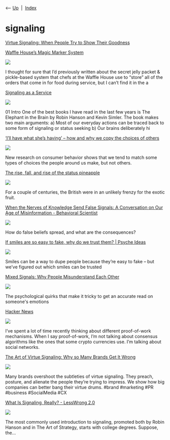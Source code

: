 <div class="nav">

⟵ [Up](index.html)  \|  [Index](index.html)

</div>

# signaling

<div class="cards">

<div class="card">

<div class="card-title">

[Virtue Signaling: When People Try to Show Their
Goodness](https://effectiviology.com/virtue-signaling)

</div>

</div>

<div class="card">

<div class="card-title">

[Waffle House’s Magic Marker
System](https://kottke.org/24/03/waffle-houses-magic-marker-system)

</div>

<div class="card-image">

[![](https://i.ytimg.com/vi/Jky5ZXI0axc/sddefault.jpg)](https://kottke.org/24/03/waffle-houses-magic-marker-system)

</div>

I thought for sure that I’d previously written about the secret jelly
packet & pickle-based system that chefs at the Waffle House use to
“store” all of the orders that come in for food during service, but I
can’t find it in the a

</div>

<div class="card">

<div class="card-title">

[Signaling as a
Service](https://julian.digital/2020/03/28/signaling-as-a-service)

</div>

<div class="card-image">

[![](https://julian.digital/wp-content/uploads/2020/03/prev.png)](https://julian.digital/2020/03/28/signaling-as-a-service)

</div>

01 Intro One of the best books I have read in the last few years is The
Elephant in the Brain by Robin Hanson and Kevin Simler. The book makes
two main arguments: a) Most of our everyday actions can be traced back
to some form of signaling or status seeking b) Our brains deliberately
hi

</div>

<div class="card">

<div class="card-title">

[‘I’ll have what she’s having’ – how and why we copy the choices of
others](https://theconversation.com/ill-have-what-shes-having-how-and-why-we-copy-the-choices-of-others-122682)

</div>

<div class="card-image">

[![](https://images.theconversation.com/files/291155/original/file-20190905-175691-5wvcll.gif?ixlib=rb-4.1.0&rect=17%2C71%2C3976%2C1988&q=45&auto=format&w=1356&h=668&fit=crop)](https://theconversation.com/ill-have-what-shes-having-how-and-why-we-copy-the-choices-of-others-122682)

</div>

New research on consumer behavior shows that we tend to match some types
of choices the people around us make, but not others.

</div>

<div class="card">

<div class="card-title">

[The rise, fall, and rise of the status
pineapple](https://www.bbc.com/news/uk-england-53432877)

</div>

<div class="card-image">

[![](https://ichef.bbci.co.uk/news/1024/branded_news/18477/production/_113674499_gettyimages-1177221576-1.jpg)](https://www.bbc.com/news/uk-england-53432877)

</div>

For a couple of centuries, the British were in an unlikely frenzy for
the exotic fruit.

</div>

<div class="card">

<div class="card-title">

[When the Nerves of Knowledge Send False Signals: A Conversation on Our
Age of Misinformation - Behavioral
Scientist](http://behavioralscientist.org/when-the-nerves-of-knowledge-send-false-signals-a-conversation-on-our-age-of-misinformation)

</div>

<div class="card-image">

[![](https://behavioralscientist.org/wp-content/uploads/2019/04/Nesterak_misinformationQA_0419.png)](http://behavioralscientist.org/when-the-nerves-of-knowledge-send-false-signals-a-conversation-on-our-age-of-misinformation)

</div>

How do false beliefs spread, and what are the consequences?

</div>

<div class="card">

<div class="card-title">

[If smiles are so easy to fake, why do we trust them? \| Psyche
Ideas](https://psyche.co/ideas/if-smiles-are-so-easy-to-fake-why-do-we-trust-them)

</div>

<div class="card-image">

[![](https://images.aeonmedia.co/images/767c662a-3637-4081-90b2-8ac72c1b8841/original.jpg)](https://psyche.co/ideas/if-smiles-are-so-easy-to-fake-why-do-we-trust-them)

</div>

Smiles can be a way to dupe people because they’re easy to fake – but
we’ve figured out which smiles can be trusted

</div>

<div class="card">

<div class="card-title">

[Mixed Signals: Why People Misunderstand Each
Other](https://www.theatlantic.com/health/archive/2015/04/mixed-signals-why-people-misunderstand-each-other/391053)

</div>

<div class="card-image">

[![](https://cdn.theatlantic.com/thumbor/ocu2y1hAHA8aJVcAC8CzXuDuwwQ=/0x147:1280x814/1200x625/media/img/mt/2015/04/159877769_25cb554d68_o/original.jpg)](https://www.theatlantic.com/health/archive/2015/04/mixed-signals-why-people-misunderstand-each-other/391053)

</div>

The psychological quirks that make it tricky to get an accurate read on
someone's emotions

</div>

<div class="card">

<div class="card-title">

[Hacker News](https://julian.digital/2020/08/06/proof-of-x)

</div>

<div class="card-image">

[![](https://julian.digital/wp-content/uploads/2020/08/proofofxprev.png)](https://julian.digital/2020/08/06/proof-of-x)

</div>

I’ve spent a lot of time recently thinking about different proof-of-work
mechanisms. When I say proof-of-work, I’m not talking about consensus
algorithms like the ones that some crypto currencies use. I’m talking
about social networks.

</div>

<div class="card">

<div class="card-title">

[The Art of Virtue Signaling: Why so Many Brands Get It
Wrong](https://www.toptal.com/designers/brand/virtue-signaling)

</div>

<div class="card-image">

[![](https://bs-uploads.toptal.io/blackfish-uploads/components/open_graph_image/8958160/og_image/optimized/image_8-815a48a619dd5f81162bfe368bc1e1e3.png)](https://www.toptal.com/designers/brand/virtue-signaling)

</div>

Many brands overshoot the subtleties of virtue signaling. They preach,
posture, and alienate the people they’re trying to impress. We show how
big companies can better bang their virtue drums. \#brand \#marketing
\#PR \#business \#SocialMedia \#CX

</div>

<div class="card">

<div class="card-title">

[What Is Signaling, Really? - LessWrong
2.0](https://www.lesswrong.com/posts/KheBaeW8Pi7LwewoF/what-is-signaling-really)

</div>

<div class="card-image">

[![](https://res.cloudinary.com/lesswrong-2-0/image/upload/v1654295382/new_mississippi_river_fjdmww.jpg)](https://www.lesswrong.com/posts/KheBaeW8Pi7LwewoF/what-is-signaling-really)

</div>

The most commonly used introduction to signaling, promoted both by Robin
Hanson and in The Art of Strategy, starts with college degrees. Suppose,
the…

</div>

</div>
